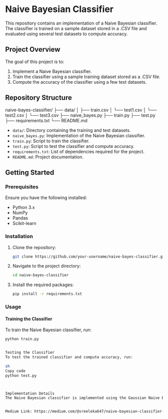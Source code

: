 # Naive Bayesian Classifier

This repository contains an implementation of a Naive Bayesian classifier. The classifier is trained on a sample dataset stored in a .CSV file and evaluated using several test datasets to compute accuracy.

## Project Overview

The goal of this project is to:
1. Implement a Naive Bayesian classifier.
2. Train the classifier using a sample training dataset stored as a .CSV file.
3. Compute the accuracy of the classifier using a few test datasets.

## Repository Structure

naive-bayes-classifier/
├── data/
│ ├── train.csv
│ └── test1.csv
│ └── test2.csv
│ └── test3.csv
├── naive_bayes.py
├── train.py
├── test.py
├── requirements.txt
└── README.md


- `data/`: Directory containing the training and test datasets.
- `naive_bayes.py`: Implementation of the Naive Bayesian classifier.
- `train.py`: Script to train the classifier.
- `test.py`: Script to test the classifier and compute accuracy.
- `requirements.txt`: List of dependencies required for the project.
- `README.md`: Project documentation.

## Getting Started

### Prerequisites

Ensure you have the following installed:
- Python 3.x
- NumPy
- Pandas
- Scikit-learn

### Installation

1. Clone the repository:
    ```sh
    git clone https://github.com/your-username/naive-bayes-classifier.git
    ```
2. Navigate to the project directory:
    ```sh
    cd naive-bayes-classifier
    ```
3. Install the required packages:
    ```sh
    pip install -r requirements.txt
    ```

### Usage

#### Training the Classifier

To train the Naive Bayesian classifier, run:
```sh
python train.py


Testing the Classifier
To test the trained classifier and compute accuracy, run:

sh
Copy code
python test.py



Implementation Details
The Naive Bayesian classifier is implemented using the Gaussian Naive Bayes algorithm. The classifier is trained using the provided training dataset, and its performance is evaluated on several test datasets.


Medium Link: https://medium.com/@sreeleka647/naive-bayesian-classifier-89d55baf0182

